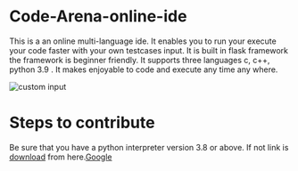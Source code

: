 # Code-Arena-online-ide
This is a an online multi-language ide. It enables you to run your execute your code faster with your own testcases input. It is built in flask framework the framework is beginner friendly. It supports three languages c, c++, python 3.9 . It makes enjoyable to code and execute any time any where. 

![custom input](https://user-images.githubusercontent.com/75746412/136219626-7269c105-d1eb-46f2-8eb3-10330bbf4359.png)

# Steps to contribute
Be sure that you have a python interpreter version 3.8 or above. If not link is [download](https://www.python.org/downloads/) from here.<a href="https://www.google.com/" target="_blank">Google</a>

